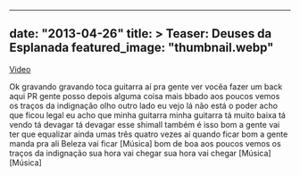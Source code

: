 
---
date: "2013-04-26"
title: > 
    Teaser: Deuses da Esplanada
featured_image: "thumbnail.webp"
---

[Video](https://www.youtube.com/watch?v=IRX3CbxjBio)

Ok gravando
gravando toca guitarra aí pra gente ver
vocêa fazer um back aqui PR
gente posso depois alguma
coisa mais bbado aos poucos vemos os
traços da indignação olho outro lado eu
vejo lá não está o
poder acho que ficou legal eu acho que
minha
guitarra minha guitarra tá muito
baixa tá vendo tá devagar tá devagar
esse shimall também é
isso bom a gente vai ter que equalizar
ainda umas três quatro vezes aí quando
ficar bom a gente manda pra ali
Beleza vai ficar
[Música]
bom de boa aos poucos vemos os traços da
indignação
sua hora vai
chegar sua hora vai chegar
[Música]
[Música]